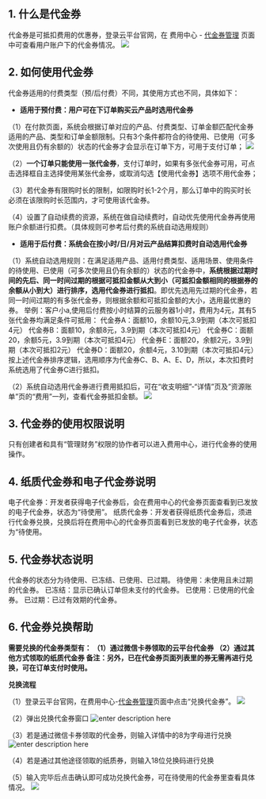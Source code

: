 ## 1. 什么是代金券
代金券是可抵扣费用的优惠券，登录云平台官网，在 费用中心 - [代金券管理](http://console.tce.fsphere.cn/account/voucher) 页面中可查看用户账户下的代金券情况。
![](http://imgcache.tcecqpoc.fsphere.cn/image/mc.qcloudimg.com/static/img/1521a0c1596a18cbf450f8c1b380f372/image.png)

## 2. 如何使用代金券
代金券适用的付费类型（预/后付费）不同，其使用方式也不同，具体如下：

- **适用于预付费：用户可在下订单购买云产品时选用代金券**

（1）在付款页面，系统会根据订单对应的产品、付费类型、订单金额匹配代金券适用的产品、类型和订单金额限制。只有3个条件都符合的待使用、已使用（可多次使用且仍有余额的）状态的代金券才会显示在订单下方，可用于支付订单；
![](http://imgcache.tcecqpoc.fsphere.cn/image/mc.qcloudimg.com/static/img/0c2a7fe9a186a2b1a7e957f7802e4542/image.png)

（2）**一个订单只能使用一张代金券**，支付订单时，如果有多张代金券可用，可点击选择框自主选择使用某张代金券，或取消勾选【使用代金券】选项不用代金券；

（3）若代金券有限购时长的限制，如限购时长1-2个月，那么订单中的购买时长必须在该限购时长范围内，才可使用该代金券。

（4）设置了自动续费的资源，系统在做自动续费时，自动优先使用代金券再使用账户余额进行扣费。（具体规则可参考后付费的系统自动选用规则）

- **适用于后付费：系统会在按小时/日/月对云产品结算扣费时自动选用代金券**

（1）系统自动选用规则：在满足适用产品、适用付费类型、适用场景、使用条件的待使用、已使用（可多次使用且仍有余额的）状态的代金券中，**系统根据过期时间的先后、同一时间过期的根据可抵扣金额从大到小（可抵扣金额相同的根据券的余额从小到大）进行排序，选用代金券进行抵扣**。即优先选用先过期的代金券，若同一时间过期的有多张代金券，则根据余额和可抵扣金额的大小，选用最优惠的券。
举例：客户小a,使用后付费按小时结算的云服务器1小时，费用为4元，其有5张代金券均满足条件可抵用：
代金券A：面额10，余额10元,3.9到期（本次可抵扣4元）
代金券B：面额10，余额8元，3.9到期（本次可抵扣4元）
代金券C：面额20，余额5元，3.9到期（本次可抵扣4元）
代金券E：面额20，余额2元，3.9到期（本次可抵扣2元）
代金券D：面额20，余额4元，3.10到期（本次可抵扣4元）
按上述代金券排序逻辑，选用顺序为代金券C、B、A、E、D，所以，本次扣费时系统选用了代金券C进行抵扣。

（2）系统自动选用代金券进行费用抵扣后，可在“收支明细”-“详情”页及”资源账单”页的“费用”一列，查看代金券抵扣金额。
![](http://imgcache.tcecqpoc.fsphere.cn/image/mc.qcloudimg.com/static/img/ec5664d80ceff99179d1a76edf9bbdc3/image.png)

## 3. 代金券的使用权限说明

只有创建者和具有“管理财务”权限的协作者可以进入费用中心，进行代金券的使用操作。

## 4. 纸质代金券和电子代金券说明

电子代金券：开发者获得电子代金券后，会在费用中心的代金券页面查看到已发放的电子代金券，状态为“待使用”。
纸质代金券：开发者获得纸质代金券后，须进行代金券兑换，兑换后将在费用中心的代金券页面看到已发放的电子代金券，状态为“待使用。

## 5. 代金券状态说明

代金券的状态分为待使用、已冻结、已使用、已过期。
待使用：未使用且未过期的代金券。
已冻结：显示已确认订单但未支付的代金券。
已使用：已使用的代金券。
已过期：已过有效期的代金券。

## 6. 代金券兑换帮助

**需要兑换的代金券类型有：
（1）通过微信卡券领取的云平台代金券
（2）通过其他方式领取的纸质代金券
备注：另外，已在代金券页面列表里的券无需再进行兑换，可在订单支付时使用。**


**兑换流程**

（1）登录云平台官网，在费用中心-[代金券管理](http://console.tce.fsphere.cn/account/voucher)页面中点击“兑换代金券”。
![](http://imgcache.tcecqpoc.fsphere.cn/image/mc.qcloudimg.com/static/img/eeca08b8ba05d430af5773592729149f/image.png)

（2）弹出兑换代金券窗口
![enter description here][1]

（3）若是通过微信卡券领取的代金券，则输入详情中的8为字母进行兑换
![enter description here][2]

（4）若是通过其他途径领取的纸质券，则输入18位兑换码进行兑换

（5）输入完毕后点击确认即可成功兑换代金券，可在待使用的代金券里查看具体情况。
![](http://imgcache.tcecqpoc.fsphere.cn/image/qzonestyle.gtimg.cn/qzone/vas/opensns/res/img/daijinquan-4.png)



  [1]: http://imgcache.tcecqpoc.fsphere.cn/image/mc.qcloudimg.com/static/img/2d3e38050920a2fa55fbefb7af1c9011/WX20170731-151451@2x.png
  [2]: http://imgcache.tcecqpoc.fsphere.cn/image/mc.qcloudimg.com/static/img/1c41d2b1e7474e0f0b4c340d6d08a46e/image.png